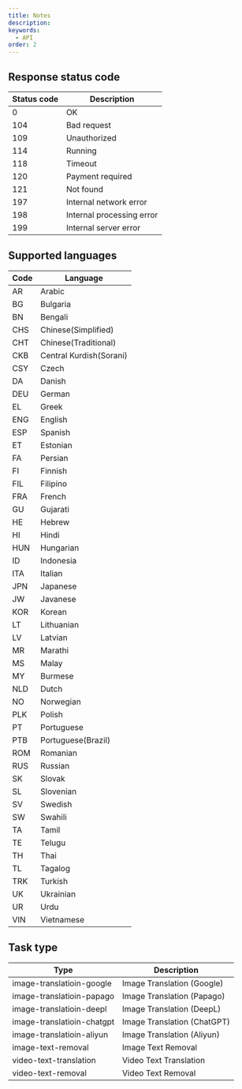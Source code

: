 ```yaml
---
title: Notes
description:
keywords:
  - API
order: 2
---
```


## Response status code

| Status code | Description |
| --- | --- |
| 0 | OK |
| 104 | Bad request |
| 109 | Unauthorized |
| 114 | Running |
| 118 | Timeout |
| 120 | Payment required |
| 121 | Not found |
| 197 | Internal network error |
| 198 | Internal processing error |
| 199 | Internal server error |

## Supported languages

| Code | Language |
| --- | --- |
| AR  | Arabic |
| BG  | Bulgaria |
| BN  | Bengali |
| CHS | Chinese(Simplified) |
| CHT | Chinese(Traditional) |
| CKB | Central Kurdish(Sorani) |
| CSY | Czech |
| DA  | Danish |
| DEU | German |
| EL  | Greek |
| ENG | English |
| ESP | Spanish |
| ET  | Estonian |
| FA  | Persian |
| FI  | Finnish |
| FIL | Filipino |
| FRA | French |
| GU  | Gujarati |
| HE  | Hebrew |
| HI  | Hindi |
| HUN | Hungarian |
| ID  | Indonesia |
| ITA | Italian |
| JPN | Japanese |
| JW  | Javanese |
| KOR | Korean |
| LT  | Lithuanian |
| LV  | Latvian |
| MR  | Marathi |
| MS  | Malay |
| MY  | Burmese |
| NLD | Dutch |
| NO  | Norwegian |
| PLK | Polish |
| PT  | Portuguese |
| PTB | Portuguese(Brazil) |
| ROM | Romanian |
| RUS | Russian |
| SK  | Slovak |
| SL  | Slovenian |
| SV  | Swedish |
| SW  | Swahili |
| TA  | Tamil |
| TE  | Telugu |
| TH  | Thai |
| TL  | Tagalog |
| TRK | Turkish |
| UK  | Ukrainian |
| UR  | Urdu |
| VIN | Vietnamese |

## Task type

| Type | Description |
| --- | --- |
| image-translatioin-google  | Image Translation (Google) |
| image-translatioin-papago | Image Translation (Papago) |
| image-translatioin-deepl | Image Translation (DeepL) |
| image-translatioin-chatgpt | Image Translation (ChatGPT) |
| image-translatioin-aliyun | Image Translation (Aliyun) |
| image-text-removal | Image Text Removal |
| video-text-translation | Video Text Translation |
| video-text-removal | Video Text Removal |
